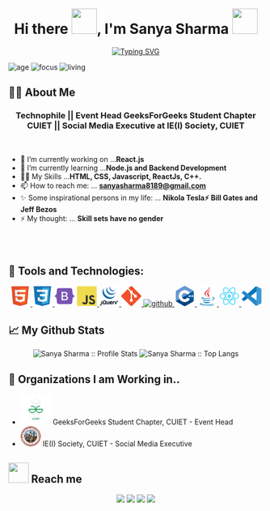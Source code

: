 <div align="center">
<h1>Hi there <img src="https://media.giphy.com/media/WUlplcMpOCEmTGBtBW/giphy.gif" width="50px" height="50px">, I'm Sanya Sharma <img src="https://media.giphy.com/media/hvRJCLFzcasrR4ia7z/giphy.gif" width="50px" height="50px"></h1>
  
[![Typing SVG](https://readme-typing-svg.herokuapp.com?font=Robot-Bold&size=30&color=fff&center=true&vCenter=true&width=900&height=110&lines=Passionate+Developer;Competetive+Programmer;Freelancer;CSE+Sophomore)](https://git.io/typing-svg)
</div>

![age](https://img.shields.io/badge/age-19-blue) 
![focus](https://img.shields.io/badge/focus-FullStack-brightgreen) 
![living](https://img.shields.io/badge/living-Rajpura-3c9) 

## 🙋‍♂️ About Me
<center>
<h3>Technophile || Event Head GeeksForGeeks Student Chapter CUIET || Social Media Executive at IE(I) Society, CUIET </h3>
</center>
<br>

- 🔭 I’m currently working on ...**React.js**
- 🌱 I’m currently learning ...**Node.js and Backend Development**
- 👨‍💻 My Skills ...**HTML, CSS,  Javascript, ReactJs, C++.**
- 📫 How to reach me: ... **sanyasharma8189@gmail.com**
- ✨ Some inspirational persons in my life: ... **Nikola Tesla⚡ Bill Gates and Jeff Bezos**
- ⚡ My thought: ... **Skill sets have no gender**

<br>
<br>

## 🚀 Tools and Technologies:
<p align="center">
<a href="https://www.w3schools.com/html/" target="_blank"> <img src="https://raw.githubusercontent.com/devicons/devicon/master/icons/html5/html5-original.svg" alt="html5" width="40" height="40"/> </a>
</a><a href="https://www.w3schools.com/css/" target="_blank"> <img src="https://raw.githubusercontent.com/devicons/devicon/master/icons/css3/css3-original.svg" alt="css3" width="40" height="40"/> </a>
</a><a href="https://getbootstrap.com" target="_blank"><img src="https://raw.githubusercontent.com/devicons/devicon/master/icons/bootstrap/bootstrap-plain.svg" alt="bootstrap" width="40" height="40"/></a>
</a><a href="https://www.w3schools.com/js/" target="_blank"> <img src="https://raw.githubusercontent.com/devicons/devicon/master/icons/javascript/javascript-original.svg" alt="javascript" width="40" height="40"/> </a>
</a><a href="https://www.jquery.com" target="_blank"> <img src="https://raw.githubusercontent.com/devicons/devicon/master/icons/jquery/jquery-original-wordmark.svg" alt="jquery" width="40" height="40"/> </a>
</a><a href="https://git-scm.com/" target="_blank"> <img src="https://raw.githubusercontent.com/devicons/devicon/master/icons/git/git-original.svg" alt="git" width="40" height="40"/> </a>
</a><a href="https://github.com/" target="_blank"> <img src="https://github.githubassets.com/images/modules/logos_page/GitHub-Mark.png" alt="github" width="40" height="40"/> </a>
</a><a href="http://www.cppreference.com/" target="_blank"> <img src="https://raw.githubusercontent.com/devicons/devicon/master/icons/cplusplus/cplusplus-original.svg" alt="cplusplus" width="40" height="40"/> </a>
</a><a href="https://www.java.com" target="_blank"> <img src="https://raw.githubusercontent.com/devicons/devicon/master/icons/java/java-original.svg" alt="java" width="40" height="40"/> </a>
</a><a href="https://reactjs.org/" target="_blank"> <img src="https://raw.githubusercontent.com/devicons/devicon/master/icons/react/react-original.svg" alt="react" width="40" height="40"/> </a>
</a><a href="https://code.visualstudio.com/" target="_blank"> <img src="https://raw.githubusercontent.com/devicons/devicon/master/icons/vscode/vscode-original.svg" alt="vscode" width="40" height="40"/> </a>
</p>

## 📈 **My Github Stats**
<p align="center">
<img height="180em" src="https://github-readme-stats.vercel.app/api?username=SanyaSharma0640&theme=blue-green&show_icons=true&hide_border=true&count_private=true" alt="Sanya Sharma :: Profile Stats" />
<img height="180em" src="https://github-readme-stats.vercel.app/api/top-langs/?username=SanyaSharma0640&langs_count=8&theme=tokyonight&layout=compact&hide_border=true" alt="Sanya Sharma :: Top Langs" />
</p>

## 💫 Organizations I am Working in..
- <img src="./gfg_cuiet.png" width="60" height="60" alt="gfg_cuiet"> GeeksForGeeks Student Chapter, CUIET - Event Head
- <img src="./ieilogo.png" width="40" height="40" alt="iei_logo"> IE(I) Society, CUIET - Social Media Executive
  
## <img src="https://img.icons8.com/fluency/48/000000/link.png" width="40" height="40"/> Reach me
<p align="center"> 
<a href="mailto:sanyasharma8189@gmail.com" target="_blank"><img src="https://img.shields.io/badge/Gmail-ff1744?style=for-the-badge&logo=gmail&logoColor=white"></a> 
<a href="https://www.instagram.com/sanya._.21" target="_blank"><img src="https://img.shields.io/badge/Instagram-E4405F?style=for-the-badge&logo=instagram&logoColor=white"></a>
<a href="https://www.linkedin.com/in/sanya-sharma-0623a8205" target="_blank"><img src="https://img.shields.io/badge/LinkedIn-0077B5?style=for-the-badge&logo=linkedin&logoColor=white"></a> 
<a href="https://github.com/SanyaSharma0640" target="_blank"><img src="https://img.shields.io/badge/GitHub-100000?style=for-the-badge&logo=github&logoColor=white"></a> 
</p>
